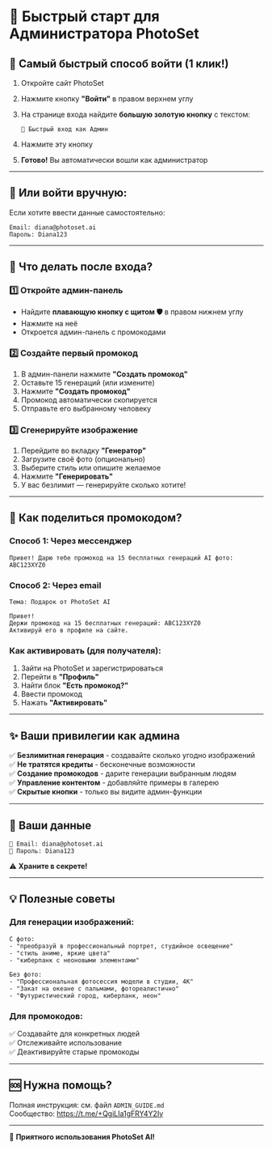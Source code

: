 # 👑 Быстрый старт для Администратора PhotoSet

## 🚀 Самый быстрый способ войти (1 клик!)

1. Откройте сайт PhotoSet
2. Нажмите кнопку **"Войти"** в правом верхнем углу
3. На странице входа найдите **большую золотую кнопку** с текстом:
   
   ```
   👑 Быстрый вход как Админ
   ```

4. Нажмите эту кнопку
5. **Готово!** Вы автоматически вошли как администратор

---

## 📧 Или войти вручную:

Если хотите ввести данные самостоятельно:

```
Email: diana@photoset.ai
Пароль: Diana123
```

---

## 🎯 Что делать после входа?

### 1️⃣ Откройте админ-панель
- Найдите **плавающую кнопку с щитом 🛡️** в правом нижнем углу
- Нажмите на неё
- Откроется админ-панель с промокодами

### 2️⃣ Создайте первый промокод
1. В админ-панели нажмите **"Создать промокод"**
2. Оставьте 15 генераций (или измените)
3. Нажмите **"Создать промокод"**
4. Промокод автоматически скопируется
5. Отправьте его выбранному человеку

### 3️⃣ Сгенерируйте изображение
1. Перейдите во вкладку **"Генератор"**
2. Загрузите своё фото (опционально)
3. Выберите стиль или опишите желаемое
4. Нажмите **"Генерировать"**
5. У вас безлимит — генерируйте сколько хотите!

---

## 🎁 Как поделиться промокодом?

### Способ 1: Через мессенджер
```
Привет! Дарю тебе промокод на 15 бесплатных генераций AI фото: 
ABC123XYZ0
```

### Способ 2: Через email
```
Тема: Подарок от PhotoSet AI

Привет!
Держи промокод на 15 бесплатных генераций: ABC123XYZ0
Активируй его в профиле на сайте.
```

### Как активировать (для получателя):
1. Зайти на PhotoSet и зарегистрироваться
2. Перейти в **"Профиль"**
3. Найти блок **"Есть промокод?"**
4. Ввести промокод
5. Нажать **"Активировать"**

---

## ✨ Ваши привилегии как админа

✅ **Безлимитная генерация** - создавайте сколько угодно изображений  
✅ **Не тратятся кредиты** - бесконечные возможности  
✅ **Создание промокодов** - дарите генерации выбранным людям  
✅ **Управление контентом** - добавляйте примеры в галерею  
✅ **Скрытые кнопки** - только вы видите админ-функции  

---

## 🔑 Ваши данные

```
📧 Email: diana@photoset.ai
🔑 Пароль: Diana123
```

⚠️ **Храните в секрете!**

---

## 💡 Полезные советы

### Для генерации изображений:
```
С фото:
- "преобразуй в профессиональный портрет, студийное освещение"
- "стиль аниме, яркие цвета"
- "киберпанк с неоновыми элементами"

Без фото:
- "Профессиональная фотосессия модели в студии, 4K"
- "Закат на океане с пальмами, фотореалистично"
- "Футуристический город, киберпанк, неон"
```

### Для промокодов:
✅ Создавайте для конкретных людей  
✅ Отслеживайте использование  
✅ Деактивируйте старые промокоды  

---

## 🆘 Нужна помощь?

Полная инструкция: см. файл `ADMIN_GUIDE.md`  
Сообщество: https://t.me/+QgiLIa1gFRY4Y2Iy

---

💜 **Приятного использования PhotoSet AI!**